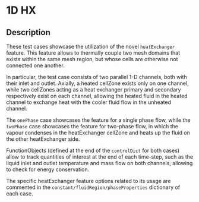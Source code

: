 # 1D HX

## Description

These test cases showcase the utilization of the novel `heatExchanger` feature.
This feature allows to thermally couple two mesh domains that exists within
the same mesh region, but whose cells are otherwise not connected one another.

In particular, the test case consists of two parallel 1-D channels, both
with their inlet and outlet. Axially, a heated cellZone exists only on one
channel, while two cellZones acting as a heat exchanger primary and secondary
respectively exist on each channel, allowing the heated fluid in the heated
channel to exchange heat with the cooler fluid flow in the unheated channel.

The `onePhase` case showcases the feature for a single phase flow, while the
`twoPhase` case showcases the feature for two-phase flow, in which the
vapour condenses in the heatExchanger cellZone and heats up the fluid on the
other heatExchanger side.

FunctionObjects (defined at the end of the `controlDict` for both cases) allow
to track quantities of interest at the end of each time-step, such as
the liquid inlet and outlet temperature and mass flow on both channels,
allowing to check for energy conservation.

The specific heatExchanger feature options related to its usage are commented
in the `constant/fluidRegion/phaseProperties` dictionary of each case.
